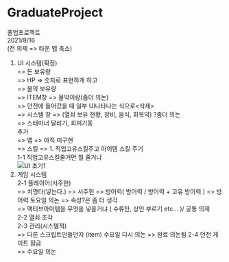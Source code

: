 # GraduateProject
졸업프로젝트  
2021/8/16  
(전 의제 => 타운 맵 축소)
1. UI 시스템(확정)  
=> 돈 보유량  
=> HP => 숫자로 표현하게 하고  
=> 물약 보유량  
=> ITEM창 => 물약이랑(좀더 의논)  
=> 던전에 들어갔을 때 일부 UI나타나는 식으로<삭제>  
=> 시스템 창 => (열쇠 보유 현황, 장비, 음식, 회복약) ?좀더 의논  
=> 스태미너 달리기, 회피기동  
추가  
=> 맵 => 아직 미구현  
=> 스킬 => 1. 직업고유스킬주고 아이템 스킬 주기  
           1-1 직업고유스킬줄거면 뭘 줄거냐  
![UI 초기1](https://user-images.githubusercontent.com/80614927/129846166-f120c754-6d1c-426b-bb92-b12ced749f20.png)  
2. 게임 시스템  
    2-1 플레이어(서주헌)  
    => 치명타(넣는다.) => 서주헌
    => 방어력( 방어력 / 방어력 + 고유 방어력 ) => 방어력 토요일 의논
    => 속성?은 좀 더 생각  
    => 액티브아이템을 무엇을 넣을거냐 ( 수류탄, 상인 부르기 etc... )/ 공통 의제  
    2-2 열쇠 조각  
    2-3 관리(시스템적)    
          => 다른 스크립트만들던지 (item) 수요일 다시 의논 => 완료 의논됨
    2-4 던전 게이트 잠금  
          => 수요일 의논  

